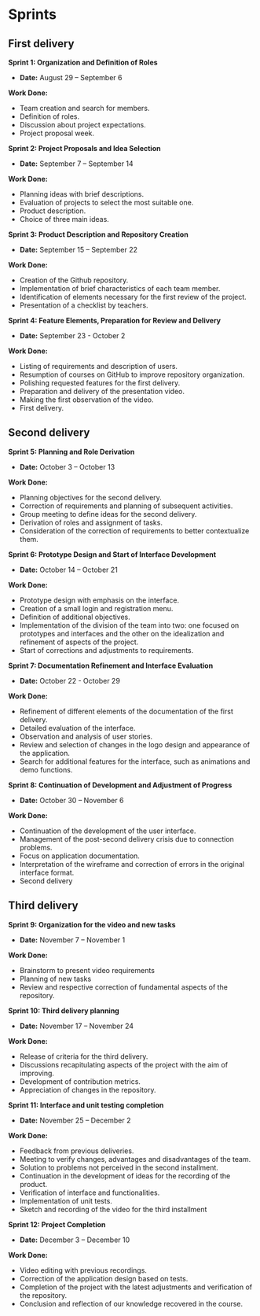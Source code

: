 # Sprints
## First delivery

**Sprint 1: Organization and Definition of Roles**

- **Date:** August 29 – September 6

**Work Done:**

- Team creation and search for members.
- Definition of roles.
- Discussion about project expectations.
- Project proposal week.

**Sprint 2: Project Proposals and Idea Selection**

- **Date:** September 7 – September 14

**Work Done:**

- Planning ideas with brief descriptions.
- Evaluation of projects to select the most suitable one.
-   Product description.
- Choice of three main ideas.

**Sprint 3: Product Description and Repository Creation**

- **Date:** September 15 – September 22

**Work Done:**

- Creation of the Github repository.
- Implementation of brief characteristics of each team member.
- Identification of elements necessary for the first review of the project.
- Presentation of a checklist by teachers.

**Sprint 4: Feature Elements, Preparation for Review and Delivery**

- **Date:** September 23 - October 2

 **Work Done:**

- Listing of requirements and description of users.
- Resumption of courses on GitHub to improve repository organization.
- Polishing requested features for the first delivery.
- Preparation and delivery of the presentation video.
- Making the first observation of the video.
-   First delivery.
## Second delivery
**Sprint 5: Planning and Role Derivation**

- **Date:** October 3 – October 13

 **Work Done:**

- Planning objectives for the second delivery.
- Correction of requirements and planning of subsequent activities.
- Group meeting to define ideas for the second delivery.
- Derivation of roles and assignment of tasks.
- Consideration of the correction of requirements to better contextualize them.

**Sprint 6: Prototype Design and Start of Interface Development**

- **Date:** October 14 – October 21

 **Work Done:**

- Prototype design with emphasis on the interface.
- Creation of a small login and registration menu.
- Definition of additional objectives.
- Implementation of the division of the team into two: one focused on prototypes and interfaces and the other on the idealization and refinement of aspects of the project.
- Start of corrections and adjustments to requirements.

**Sprint 7: Documentation Refinement and Interface Evaluation**

- **Date:** October 22 - October 29

 **Work Done:**

- Refinement of different elements of the documentation of the first delivery.
- Detailed evaluation of the interface.
- Observation and analysis of user stories.
- Review and selection of changes in the logo design and appearance of the application.
- Search for additional features for the interface, such as animations and demo functions.

**Sprint 8: Continuation of Development and Adjustment of Progress**

- **Date:** October 30 – November 6

**Work Done:**

- Continuation of the development of the user interface.
- Management of the post-second delivery crisis due to connection problems.
- Focus on application documentation.
- Interpretation of the wireframe and correction of errors in the original interface format.
-   Second delivery
## Third delivery
**Sprint 9: Organization for the video and new tasks**

- **Date:** November 7 – November 1

 **Work Done:**

- Brainstorm to present video requirements
- Planning of new tasks
- Review and respective correction of fundamental aspects of the repository.

**Sprint 10: Third delivery planning**

- **Date:** November 17 – November 24

 **Work Done:**

- Release of criteria for the third delivery.
- Discussions recapitulating aspects of the project with the aim of improving.
- Development of contribution metrics.
- Appreciation of changes in the repository.

**Sprint 11: Interface and unit testing completion**

- **Date:** November 25 – December 2

 **Work Done:**

- Feedback from previous deliveries.
- Meeting to verify changes, advantages and disadvantages of the team.
- Solution to problems not perceived in the second installment.
- Continuation in the development of ideas for the recording of the product.
- Verification of interface and functionalities.
- Implementation of unit tests.
- Sketch and recording of the video for the third installment


**Sprint 12: Project Completion**

- **Date:** December 3 – December 10

 **Work Done:**

- Video editing with previous recordings.
- Correction of the application design based on tests.
- Completion of the project with the latest adjustments and verification of the repository.
- Conclusion and reflection of our knowledge recovered in the course.